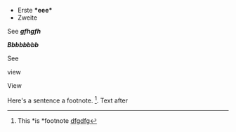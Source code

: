 <ul>
  <li>Erste <b attr="attr">*eee*</b></li>
  <li>Zweite</li>
</ul>

See <b>_gfhgfh_</b>

<b>_Bbbbbbbb_ </b>

See <div>view </div>

<div>View </div>

Here's a sentence a footnote. [^2]. Text after

[^2]: This *is *footnote [dfgdfg](google.com)
